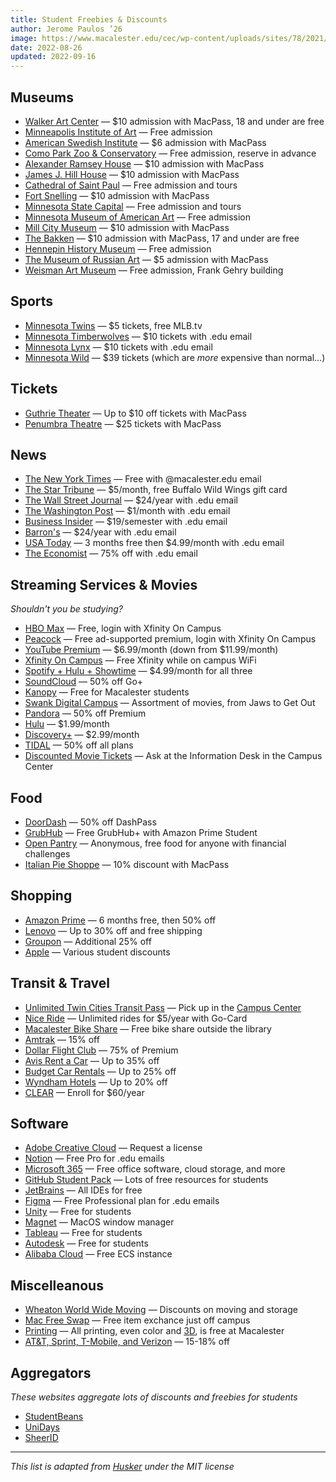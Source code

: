 ```yaml
---
title: Student Freebies & Discounts
author: Jerome Paulos ’26
image: https://www.macalester.edu/cec/wp-content/uploads/sites/78/2021/06/IMG_20210504_171255-scaled.jpg
date: 2022-08-26
updated: 2022-09-16
---
```


## Museums
- [Walker Art Center](https://walkerart.org/) — $10 admission with MacPass, 18 and under are free
- [Minneapolis Institute of Art](https://artsmia.org/) — Free admission
- [American Swedish Institute](https://asimn.org/) — $6 admission with MacPass
- [Como Park Zoo & Conservatory](https://comozooconservatory.org/) — Free admission, reserve in advance
- [Alexander Ramsey House](https://www.mnhs.org/ramseyhouse) — $10 admission with MacPass
- [James J. Hill House](https://www.mnhs.org/hillhouse) — $10 admission with MacPass
- [Cathedral of Saint Paul](https://www.cathedralsaintpaul.org/visit-us) — Free admission and tours
- [Fort Snelling](https://www.mnhs.org/fortsnelling) — $10 admission with MacPass
- [Minnesota State Capital](https://www.mnhs.org/capitol) — Free admission and tours
- [Minnesota Museum of American Art](https://mmaa.org/) — Free admission
- [Mill City Museum](https://www.mnhs.org/millcity) — $10 admission with MacPass
- [The Bakken](https://thebakken.org/) — $10 admission with MacPass, 17 and under are free
- [Hennepin History Museum](https://hennepinhistory.org/) — Free admission
- [The Museum of Russian Art](https://tmora.org) — $5 admission with MacPass
- [Weisman Art Museum](https://wam.umn.edu) — Free admission, Frank Gehry building

## Sports
- [Minnesota Twins](https://www.mlb.com/twins/tickets/specials/student-discount) — $5 tickets, free MLB.tv
- [Minnesota Timberwolves](https://www.nba.com/timberwolves/promotions/college/) — $10 tickets with .edu email
- [Minnesota Lynx](https://lynx.wnba.com/college/) — $10 tickets with .edu email
- [Minnesota Wild](https://www.nhl.com/wild/tickets/theme-nights?fevoUri=2022-2023-wild-college-nights-b6db573%2F) — $39 tickets (which are *more* expensive than normal...)

## Tickets
- [Guthrie Theater](https://www.guthrietheater.org/shows-and-tickets/discounts/) — Up to $10 off tickets with MacPass
- [Penumbra Theatre](https://penumbratheatre.org/discounts/) — $25 tickets with MacPass

## News
- [The New York Times](https://myaccount.nytimes.com/verification/edupass) — Free with @macalester.edu email
- [The Star Tribune](https://startribune.com/macalester) — $5/month, free Buffalo Wild Wings gift card
- [The Wall Street Journal](https://store.wsj.com/shop/us/us/wsjstudentbts23/) — $24/year with .edu email
- [The Washington Post](https://subscribe.washingtonpost.com/checkout/?promo=o8_edu_acq) — $1/month with .edu email
- [Business Insider](https://www.businessinsider.com/subscription/students) — $19/semester with .edu email
- [Barron's](https://store.barrons.com/shop/us/us/barstudentjunsale21/) — $24/year with .edu email
- [USA Today](https://cm.usatoday.com/offer-h-fod-discount?discount_code=student) — 3 months free then $4.99/month with .edu email
- [The Economist](https://subscribenow.economist.com/student) — 75% off with .edu email

## Streaming Services & Movies
*Shouldn't you be studying?*
- [HBO Max](https://mvpd-authn-manager-us.api.hbo.com/v1/login/comcast) — Free, login with Xfinity On Campus
- [Peacock](https://www.peacocktv.com/xfinity-link) — Free ad-supported premium, login with Xfinity On Campus
- [YouTube Premium](http://www.youtube.com/premium/student) — $6.99/month (down from $11.99/month)
- [Xfinity On Campus](https://xerxes-sub.xerxessecure.com/xerxes-ctrl/oauth/authorize?client_id=xocstorefront&response_type=code&partner_id=comcast-university&redirect_uri=https://xfinityoncampus.com/sat&partner_login_hint=cGFydG5lcklkPW1hY2FsZXN0ZXJj) — Free Xfinity while on campus WiFi
- [Spotify + Hulu + Showtime](https://www.spotify.com/us/student/) — $4.99/month for all three
- [SoundCloud](https://checkout.soundcloud.com/student) — 50% off Go+
- [Kanopy](https://www.kanopy.com/en/macalester/) — Free for Macalester students
- [Swank Digital Campus](https://digitalcampus.swankmp.net/macalester355539/) — Assortment of movies, from Jaws to Get Out
- [Pandora](https://www.pandora.com/upgrade/premium/student) — 50% off Premium
- [Hulu](https://www.hulu.com/student) — $1.99/month
- [Discovery+](https://get.discoveryplus.com/studentoffer/) — $2.99/month
- [TIDAL](https://tidal.com/plans/student) — 50% off all plans
- [Discounted Movie Tickets](https://www.macalester.edu/campus-center/home/campuscenter/informationdesk/#discounted-movie-tickets) — Ask at the Information Desk in the Campus Center

## Food
- [DoorDash](https://www.doordash.com/dashpass/student) — 50% off DashPass
- [GrubHub](https://www.amazon.com/prime/offer/GrubHub/student-discount) — Free GrubHub+ with Amazon Prime Student
- [Open Pantry](https://www.macalester.edu/campus-center/home/campuscenter/open-pantry/) — Anonymous, free food for anyone with financial challenges
- [Italian Pie Shoppe](https://www.italianpieshoppe.com/) — 10% discount with MacPass

## Shopping
- [Amazon Prime](https://www.amazon.com/Amazon-Student/b?node=668781011) — 6 months free, then 50% off
- [Lenovo](http://www.lenovo.com/us/en/m1studenthealth) — Up to 30% off and free shipping
- [Groupon](https://www.groupon.com/programs/student) — Additional 25% off
- [Apple](https://www.apple.com/us-edu/store) — Various student discounts

## Transit & Travel
- [Unlimited Twin Cities Transit Pass](https://www.macalester.edu/campus-center/home/campuscenter/informationdesk/#universal-pass) — Pick up in the [Campus Center](/special/map)
- [Nice Ride](https://niceridemn.com/pricing/nicerideforall) — Unlimited rides for $5/year with Go-Card
- [Macalester Bike Share](https://www.macalester.edu/sustainability/transportation/) — Free bike share outside the library
- [Amtrak](https://www.amtrak.com/student-discounts) — 15% off
- [Dollar Flight Club](https://dollarflightclub.com/student-and-teachers-discount/) — 75% of Premium
- [Avis Rent a Car](https://www.avis.com/en/association/A672012) — Up to 35% off
- [Budget Car Rentals](https://www.budget.com/en/association/B079515) — Up to 25% off
- [Wyndham Hotels](http://www.wyndhamhotelgroup.com/?corporate_id=1000007487) — Up to 20% off
- [CLEAR](https://enroll.clearme.com/studentenroll) — Enroll for $60/year

## Software
- [Adobe Creative Cloud](https://macalester.topdesk.net/tas/public/ssp/content/serviceflow?unid=309555cfb2da465798da2f7ac0bb9fd9) — Request a license
- [Notion](https://www.notion.so/product/notion-for-education) — Free Pro for .edu emails
- [Microsoft 365](https://signup.microsoft.com/signup?sku=Education) — Free office software, cloud storage, and more
- [GitHub Student Pack](https://education.github.com/pack) — Lots of free resources for students
- [JetBrains](https://www.jetbrains.com/community/education/) — All IDEs for free
- [Figma](https://www.figma.com/education/) — Free Professional plan for .edu emails
- [Unity](https://unity.com/products/unity-student) — Free for students
- [Magnet](https://macalester.topdesk.net/tas/public/ssp/content/serviceflow?unid=4f507f08535847ae9d501bef0b741f8a) — MacOS window manager
- [Tableau](https://www.tableau.com/academic/students) — Free for students
- [Autodesk](https://www.autodesk.com/education/edu-software/overview) — Free for students
- [Alibaba Cloud](https://www.alibabacloud.com/campaign/education) — Free ECS instance

## Miscelleanous
- [Wheaton World Wide Moving](https://www.wheatonworldwide.com/moving-services/discount-programs/gallagher-student-health) — Discounts on moving and storage
- [Mac Free Swap](https://www.macalester.edu/sustainability/co-curricular-programs-resources/programs/mac-free-swap/) — Free item exchance just off campus
- [Printing](https://macalester.us.uniflowonline.com/) — All printing, even color and [3D](https://macalester.topdesk.net/tas/public/ssp/content/serviceflow?unid=f0fb048d935a41bca47673a184970ae8), is free at Macalester
- [AT&T, Sprint, T-Mobile, and Verizon](https://www.macalester.edu/employmentservices/benefits/communitybenefits/wirelessdiscounts/) — 15-18% off

## Aggregators
*These websites aggregate lots of discounts and freebies for students*
- [StudentBeans](https://www.studentbeans.com/us)
- [UniDays](https://www.myunidays.com/US/en-US)
- [SheerID](https://www.sheerid.com/shoppers/studentdeals/)

---

*This list is adapted from [Husker](https://github.com/ninest/husker/blob/main/content/services/free/index.md) under the MIT license*
